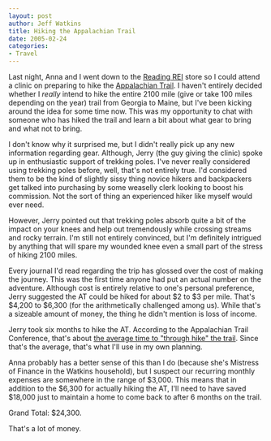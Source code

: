 ```yaml
--- 
layout: post
author: Jeff Watkins
title: Hiking the Appalachian Trail
date: 2005-02-24
categories: 
- Travel
---
```


Last night, Anna and I went down to the [Reading REI][reading-rei] store so I could attend a clinic on preparing to hike the [Appalachian Trail][at]. I haven't entirely decided whether I *really* intend to hike the entire 2100 mile (give or take 100 miles depending on the year) trail from Georgia to Maine, but I've been kicking around the idea for some time now. This was my opportunity to chat with someone who has hiked the trail and learn a bit about what gear to bring and what not to bring.

I don't know why it surprised me, but I didn't really pick up any new information regarding gear. Although, Jerry (the guy giving the clinic) spoke up in enthusiastic support of trekking poles. I've never really considered using trekking poles before, well, that's not entirely true. I'd considered them to be the kind of slightly sissy thing novice hikers and backpackers get talked into purchasing by some weaselly clerk looking to boost his commission. Not the sort of thing an experienced hiker like myself would ever need.

However, Jerry pointed out that trekking poles absorb quite a bit of the impact on your knees and help out tremendously while crossing streams and rocky terrain. I'm still not entirely convinced, but I'm definitely intrigued by anything that will spare my wounded knee even a small part of the stress of hiking 2100 miles.

Every journal I'd read regarding the trip has glossed over the cost of making the journey. This was the first time anyone had put an actual number on the adventure. Although cost is entirely relative to one's personal preference, Jerry suggested the AT could be hiked for about $2 to $3 per mile. That's $4,200 to $6,300 (for the arithmetically challenged among us). While that's a sizeable amount of money, the thing he didn't mention is loss of income.

Jerry took six months to hike the AT. According to the Appalachian Trail Conference, that's about [the average time to "through hike" the trail][at-thru-time]. Since that's the average, that's what I'll use in my own planning.

Anna probably has a better sense of this than I do (because she's Mistress of Finance in the Watkins household), but I suspect our recurring monthly expenses are somewhere in the range of $3,000. This means that in addition to the $6,300 for actually hiking the AT, I'll need to have saved $18,000 just to maintain a home to come back to after 6 months on the trail.

Grand Total: $24,300.

That's a lot of money.

[reading-rei]: http://www.rei.com/
[at]: http://www.appalachiantrail.org/hike/overview.html "Overview of the AT"
[at-thru-time]: http://www.appalachiantrail.org/hike/thru_hike/faq.html "Frequently asked questions about the AT"